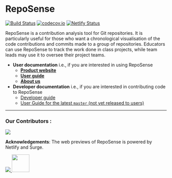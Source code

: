 # RepoSense

[![Build Status](https://github.com/reposense/RepoSense/actions/workflows/integration.yml/badge.svg)](https://github.com/reposense/RepoSense/actions/workflows/integration.yml)
[![codecov.io](https://codecov.io/gh/reposense/RepoSense/branch/master/graphs/badge.svg?branch=master)](http://codecov.io/github/reposense/RepoSense?branch=master)
[![Netlify Status](https://api.netlify.com/api/v1/badges/260983b3-589e-4619-a2e8-0bfb7a2b4422/deploy-status)](https://app.netlify.com/sites/reposense/deploys)

RepoSense is a contribution analysis tool for Git repositories. It is particularly useful for those who want a chronological visualisation of the code contributions and commits made to a group of repositories. Educators can use RepoSense to track the work done in class projects, while team leads may use it to oversee their project teams.

- **User documentation** i.e., if you are interested in using RepoSense
  - [**Product website**](https://reposense.org)
  - [**User guide**](https://reposense.org/ug/index.html)
  - [**About us**](https://reposense.org/about.html)
- **Developer documentation** i.e., if you are interested in contributing code to RepoSense
  - [Developer guide](https://reposense.github.io/RepoSense/dg/index.html)
  - [User Guide for the latest `master` (not yet released to users)](https://reposense.github.io/RepoSense)

---
### Our Contributors :
<a href="https://github.com/reposense/RepoSense/graphs/contributors">
  <img src="https://contrib.rocks/image?repo=reposense/RepoSense" />
</a>

**Acknowledgements**: The web previews of RepoSense is powered by Netlify and Surge.

<a href="https://www.netlify.com">
  <img src="https://www.netlify.com/img/global/badges/netlify-color-bg.svg"/>
</a>
<a href="https://surge.sh">
  <img width="55px" src="https://surge.sh/images/logos/svg/surge-logo.svg">
</a>

